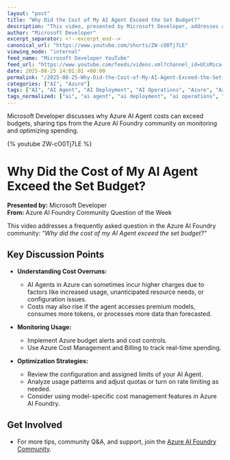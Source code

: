 ```yaml
---
layout: "post"
title: "Why Did the Cost of My AI Agent Exceed the Set Budget?"
description: "This video, presented by Microsoft Developer, addresses a common question from the Azure AI Foundry community: understanding why the costs associated with an Azure AI Agent might surpass the set budget. The discussion highlights key factors influencing cost overruns, how to monitor and optimize usage, and encourages viewers to join the Azure AI Foundry community for more resources and discussions."
author: "Microsoft Developer"
excerpt_separator: <!--excerpt_end-->
canonical_url: "https://www.youtube.com/shorts/ZW-cO0Tj7LE"
viewing_mode: "internal"
feed_name: "Microsoft Developer YouTube"
feed_url: "https://www.youtube.com/feeds/videos.xml?channel_id=UCsMica-v34Irf9KVTh6xx-g"
date: 2025-08-25 14:01:01 +00:00
permalink: "/2025-08-25-Why-Did-the-Cost-of-My-AI-Agent-Exceed-the-Set-Budget.html"
categories: ["AI", "Azure"]
tags: ["AI", "AI Agent", "AI Deployment", "AI Operations", "Azure", "Azure AI", "Azure AI Foundry", "Budgeting", "Cloud Computing", "Cloud Spending", "Cost Management", "Dev", "Development", "Microsoft", "Microsoft Azure", "Resource Allocation", "Tech", "Tech Community", "Technology", "Videos"]
tags_normalized: ["ai", "ai agent", "ai deployment", "ai operations", "azure", "azure ai", "azure ai foundry", "budgeting", "cloud computing", "cloud spending", "cost management", "dev", "development", "microsoft", "microsoft azure", "resource allocation", "tech", "tech community", "technology", "videos"]
---
```


Microsoft Developer discusses why Azure AI Agent costs can exceed budgets, sharing tips from the Azure AI Foundry community on monitoring and optimizing spending.<!--excerpt_end-->

{% youtube ZW-cO0Tj7LE %}

# Why Did the Cost of My AI Agent Exceed the Set Budget?

**Presented by:** Microsoft Developer  
**From:** Azure AI Foundry Community Question of the Week

This video addresses a frequently asked question in the Azure AI Foundry community: _"Why did the cost of my AI Agent exceed the set budget?"_

## Key Discussion Points

- **Understanding Cost Overruns:**
  - AI Agents in Azure can sometimes incur higher charges due to factors like increased usage, unanticipated resource needs, or configuration issues.
  - Costs may also rise if the agent accesses premium models, consumes more tokens, or processes more data than forecasted.

- **Monitoring Usage:**
  - Implement Azure budget alerts and cost controls.
  - Use Azure Cost Management and Billing to track real-time spending.

- **Optimization Strategies:**
  - Review the configuration and assigned limits of your AI Agent.
  - Analyze usage patterns and adjust quotas or turn on rate limiting as needed.
  - Consider using model-specific cost management features in Azure AI Foundry.

## Get Involved

- For more tips, community Q&A, and support, join the [Azure AI Foundry Community](https://aka.ms/context-window).
